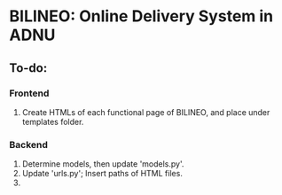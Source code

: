 # BILINEO: Online Delivery System in ADNU

## To-do:
### Frontend
1. Create HTMLs of each functional page of BILINEO, and place under templates folder.

### Backend
1. Determine models, then update 'models.py'.
2. Update 'urls.py'; Insert paths of HTML files.
3. 
